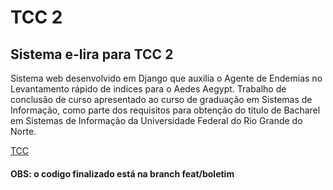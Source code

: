 # TCC 2 

## Sistema e-lira para TCC 2


Sistema web desenvolvido em Django que auxilia o Agente de Endemias no Levantamento rápido de indices para o Aedes Aegypt. Trabalho de conclusão de curso apresentado
ao curso de graduação em Sistemas de Informação, como parte dos requisitos para obtenção do título de Bacharel em Sistemas de Informação da Universidade Federal do Rio
Grande do Norte.


[TCC](https://github.com/FlaviodosSantos/tcc-e_dengue/blob/main/TCC/Informatiza%C3%A7%C3%A3oDaColeta_Santos_2024.pdf) 

#### OBS: o codigo finalizado está na branch feat/boletim